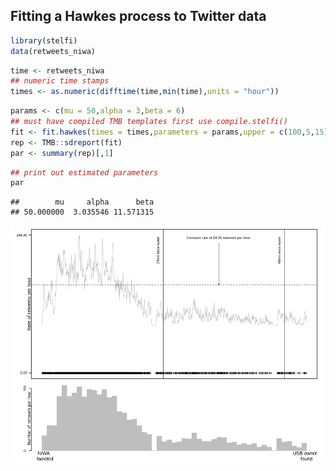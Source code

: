Fitting a Hawkes process to Twitter data
----------------------------------------

``` r
library(stelfi)
data(retweets_niwa)
```

``` r
time <- retweets_niwa
## numeric time stamps
times <- as.numeric(difftime(time,min(time),units = "hour"))
```

``` r
params <- c(mu = 50,alpha = 3,beta = 6)
## must have compiled TMB templates first use compile.stelfi()
fit <- fit.hawkes(times = times,parameters = params,upper = c(100,5,15),lower = c(0,0,0))
rep <- TMB::sdreport(fit)
par <- summary(rep)[,1]
```

``` r
## print out estimated parameters
par
```

    ##        mu     alpha      beta 
    ## 50.000000  3.035546 11.571315

![Fitted intensity (top plot) and observed counts of retweets (bottom).](Hawkes_files/figure-markdown_github/plot-1.png)
